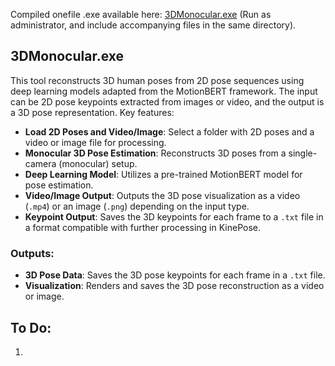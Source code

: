 Compiled onefile .exe available here: [3DMonocular.exe](Dist/3DMonocular.exe) (Run as administrator, and include accompanying files in the same directory).


## 3DMonocular.exe

This tool reconstructs 3D human poses from 2D pose sequences using deep learning models adapted from the MotionBERT framework. The input can be 2D pose keypoints extracted from images or video, and the output is a 3D pose representation. Key features:

- **Load 2D Poses and Video/Image**: Select a folder with 2D poses and a video or image file for processing.
- **Monocular 3D Pose Estimation**: Reconstructs 3D poses from a single-camera (monocular) setup.
- **Deep Learning Model**: Utilizes a pre-trained MotionBERT model for pose estimation.
- **Video/Image Output**: Outputs the 3D pose visualization as a video (`.mp4`) or an image (`.png`) depending on the input type.
- **Keypoint Output**: Saves the 3D keypoints for each frame to a `.txt` file in a format compatible with further processing in KinePose.

### Outputs:
- **3D Pose Data**: Saves the 3D pose keypoints for each frame in a `.txt` file.
- **Visualization**: Renders and saves the 3D pose reconstruction as a video or image.


## To Do:
1. 
